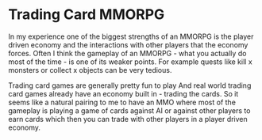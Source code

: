 # Trading Card MMORPG

In my experience one of the biggest strengths of an MMORPG is the player driven
economy and the interactions with other players that the economy forces.  Often
 I think the gameplay of an MMORPG - what you actually do most of the time - is one of its weaker points.
  For example quests like kill x monsters or collect x objects can be very tedious.

Trading card games are generally pretty fun to play
And real world trading card games already have an economy built in - trading the cards.
So it seems like a natural pairing to me to have an MMO where most of the gameplay is playing a game of cards against AI or against other players to earn cards which then you can trade with other players in a player driven economy.
